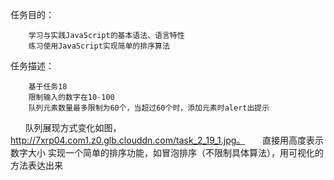 任务目的：

        学习与实践JavaScript的基本语法、语言特性
        练习使用JavaScript实现简单的排序算法
        
任务描述：

        基于任务18
        限制输入的数字在10-100
        队列元素数量最多限制为60个，当超过60个时，添加元素时alert出提示
        队列展现方式变化如图，http://7xrp04.com1.z0.glb.clouddn.com/task_2_19_1.jpg。
        直接用高度表示数字大小
        实现一个简单的排序功能，如冒泡排序（不限制具体算法），用可视化的方法表达出来
